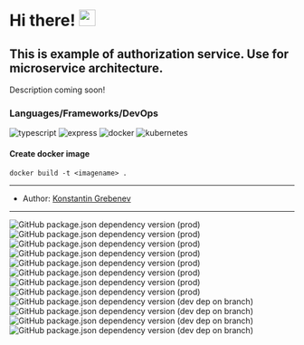 # Hi there! <img src="https://media.giphy.com/media/hvRJCLFzcasrR4ia7z/giphy.gif" width="29px">
This is example of authorization service. Use for microservice architecture.
---
Description coming soon!

### Languages/Frameworks/DevOps
![typescript](https://img.shields.io/badge/TypeScript-3178C6?style=for-the-badge&logo=typescript&logoColor=white)
![express](https://img.shields.io/badge/Express.js-000000?style=for-the-badge&logo=express&logoColor=white)
![docker](https://img.shields.io/badge/Docker-2CA5E0?style=for-the-badge&logo=docker&logoColor=white)
![kubernetes](https://img.shields.io/badge/kubernetes-326ce5.svg?&style=for-the-badge&logo=kubernetes&logoColor=white)


    
#### Create docker image
    docker build -t <imagename> .
---
- Author: [Konstantin Grebenev](https://wa.me/+79183304040)
---
![GitHub package.json dependency version (prod)](https://img.shields.io/github/package-json/dependency-version/grebenev/clothes-auth-public/typescript)
![GitHub package.json dependency version (prod)](https://img.shields.io/github/package-json/dependency-version/grebenev/clothes-auth-public/express)
![GitHub package.json dependency version (prod)](https://img.shields.io/github/package-json/dependency-version/grebenev/clothes-auth-public/mongoose)
![GitHub package.json dependency version (prod)](https://img.shields.io/github/package-json/dependency-version/grebenev/clothes-auth-public/@grebenev.com/common)
![GitHub package.json dependency version (prod)](https://img.shields.io/github/package-json/dependency-version/grebenev/clothes-auth-public/cookie-session)
![GitHub package.json dependency version (prod)](https://img.shields.io/github/package-json/dependency-version/grebenev/clothes-auth-public/express-async-errors)
![GitHub package.json dependency version (prod)](https://img.shields.io/github/package-json/dependency-version/grebenev/clothes-auth-public/express-validator)
![GitHub package.json dependency version (prod)](https://img.shields.io/github/package-json/dependency-version/grebenev/clothes-auth-public/jsonwebtoken)
![GitHub package.json dependency version (dev dep on branch)](https://img.shields.io/github/package-json/dependency-version/grebenev/clothes-auth-public/dev/jest)
![GitHub package.json dependency version (dev dep on branch)](https://img.shields.io/github/package-json/dependency-version/grebenev/clothes-auth-public/dev/ts-jest)
![GitHub package.json dependency version (dev dep on branch)](https://img.shields.io/github/package-json/dependency-version/grebenev/clothes-auth-public/dev/supertest)
![GitHub package.json dependency version (dev dep on branch)](https://img.shields.io/github/package-json/dependency-version/grebenev/clothes-auth-public/dev/mongodb-memory-server)
